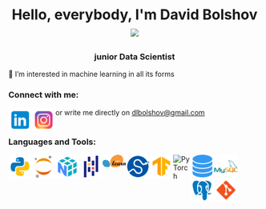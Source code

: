 <h1 align="center">Hello, everybody, I'm David Bolshov
<img src="https://github.com/blackcater/blackcater/raw/main/images/Hi.gif" height="32"/></h1>
<h3 align="center">junior Data Scientist</h3>
🔭 I’m interested in machine learning in all its forms

### Connect with me:
[<img align="left" alt="opa_oz | LinkedIn" width="47px" src="icons/linkedin.svg" />][linkedin]
[<img align="left" alt="opa_oz | Instagram" width="47px" src="icons/instagram.svg" />][instagram]
or write me directly on dlbolshov@gmail.com
<br />
<br />

### Languages and Tools:
<img align="left" alt="python" width="47px" src="icons/python.svg" />
<img align="left" alt="jupyter" width="47px" src="icons/jupyter.svg" />
<img align="left" alt="numpy" width="47px" src="icons/numpy.svg" />
<img align="left" alt="pandas" width="47px" src="icons/pandas.svg" />
<img align="left" alt="scikit-learn" width="47px" src="icons/scikit-learn-seeklogo.com.svg" />
<img align="left" alt="scipy" width="47px" src="icons/scipy-seeklogo.com.svg" />
<img align="left" alt="tensorflow" width="47px" src="icons/tensorflow.svg" />
<img align="left" alt="PyTorch" width="35px" src="https://upload.wikimedia.org/wikipedia/commons/1/10/PyTorch_logo_icon.svg" />
<img align="left" alt="database" width="47px" src="icons/database.png" />
<img align="left" alt="mysql" width="47px" src="icons/mysql.svg" />
<img align="left" alt="postgresql" width="47px" src="icons/postgresql.svg" />
<img align="left" alt="git" width="47px" src="icons/git.svg" />


[linkedin]: https://www.linkedin.com/in/davidbolshov/
[instagram]: https://www.instagram.com/davidbolshov/
